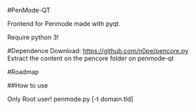 #PenMode-QT

Frontend for Penmode made with pyqt.  

Require python 3!

#Dependence
Download: https://github.com/n0pe/pencore.py  
Extract the content on the pencore folder on penmode-qt

#Roadmap


##How to use

Only Root user!
penmode.py [-t domain.tld]

